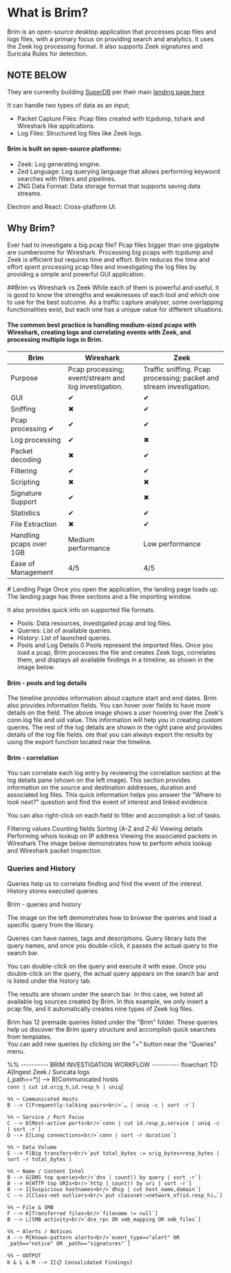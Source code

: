 # What is Brim?

Brim is an open-source desktop application that processes pcap files and logs files, with a primary focus on providing search and analytics. 
It uses the Zeek log processing format. It also supports Zeek signatures and Suricata Rules for detection.

## NOTE BELOW
They are currenlty building [SuperDB](https://superdb.org/) per their main [landing page here](https://www.brimdata.io/)

It can handle two types of data as an input;

- Packet Capture Files: Pcap files created with tcpdump, tshark and Wireshark like applications.
- Log Files: Structured log files like Zeek logs.

#### Brim is built on open-source platforms:

- Zeek: Log generating engine.
- Zed Language: Log querying language that allows performing keywoırd searches with filters and pipelines.
- ZNG Data Format: Data storage format that supports saving data streams.


Electron and React: Cross-platform UI.


## Why Brim?

Ever had to investigate a big pcap file? Pcap files bigger than one gigabyte are cumbersome for Wireshark. Processing big pcaps with tcpdump and Zeek is efficient but requires time and effort. 
Brim reduces the time and effort spent processing pcap files and investigating the log files by providing a simple and powerful GUI application.

##Brim vs Wireshark vs Zeek
While each of them is powerful and useful, it is good to know the strengths and weaknesses of each tool and which one to use for the best outcome. 
As a traffic capture analyser, some overlapping functionalities exist, but each one has a unique value for different situations.

#### The common best practice is handling medium-sized pcaps with Wireshark, creating logs and correlating events with Zeek, and processing multiple logs in Brim.

| Brim | Wireshark | Zeek |
|------|-----------|------|
| Purpose |	Pcap processing; event/stream and log investigation. | Traffic sniffing. Pcap processing; packet and stream investigation. | Pcap processing; event/stream and log investigation. |
| GUI |	✔ | ✔ | ✖ |
| Sniffing | ✖ | ✔ | ✔ |
| Pcap processing	✔ | ✔ | ✔| 
| Log processing	| ✔ | ✖ | ✔ |
| Packet decoding	| ✖ | ✔ | ✔ |
| Filtering	| ✔ | ✔ | ✔ |
| Scripting | ✖ | ✖ | ✔ |
| Signature Support | ✔ | ✖ | ✔ |
| Statistics | ✔ | ✔ | ✔ |
| File Extraction |	✖ | ✔ | ✔ |
| Handling  pcaps over 1GB |	Medium performance | Low performance | Good performance |
| Ease of Management |	4/5 |	4/5 |	3/5 |

﻿# Landing Page
Once you open the application, the landing page loads up. 
The landing page has three sections and a file importing window. 

It also provides quick info on supported file formats.
- Pools: Data resources, investigated pcap and log files.
- Queries: List of available queries.
- History: List of launched queries.
- Pools and Log Details
0 Pools represent the imported files. Once you load a pcap, Brim processes the file and creates Zeek logs, correlates them, and displays all available findings in a timeline, as shown in the image below. 

#### Brim - pools and log details

The timeline provides information about capture start and end dates. Brim also provides information fields. 
You can hover over fields to have more details on the field. The above image shows a user hovering over the Zeek's conn.log file and uid value. 
This information will help you in creating custom queries. The rest of the log details are shown in the right pane and provides details of the log file fields. 
ote that you can always export the results by using the export function located near the timeline.

#### Brim - correlation

You can correlate each log entry by reviewing the correlation section at the log details pane (shown on the left image). 
This section provides information on the source and destination addresses, duration and associated log files.
This quick information helps you answer the "Where to look next?" question and find the event of interest and linked evidence.

You can also right-click on each field to filter and accomplish a list of tasks.

Filtering values
Counting fields
Sorting (A-Z and Z-A)
Viewing details 
Performing whois lookup on IP address
Viewing the associated packets in Wireshark
The image below demonstrates how to perform whois lookup and Wireshark packet inspection.

### Queries and History

Queries help us to correlate finding and find the event of the interest. History stores executed queries.

Brim - queries and history

The image on the left demonstrates how to browse the queries and load a specific query from the library.

Queries can have names, tags and descriptions. Query library lists the query names, and once you double-click, it passes the actual query to the search bar.

You can double-click on the query and execute it with ease.
Once you double-click on the query, the actual query appears on the search bar and is listed under the history tab.

The results are shown under the search bar. In this case, we listed all available log sources created by Brim. 
In this example, we only insert a pcap file, and it automatically creates nine types of Zeek log files. 

Brim has 12 premade queries listed under the "Brim" folder. These queries help us discover the Brim query structure and accomplish quick searches from templates.  
You can add new queries by clicking on the "+" button near the "Queries" menu.


%% ---------- BRIM INVESTIGATION WORKFLOW ----------
flowchart TD
    A[Ingest Zeek / Suricata logs<br/>(_path==*)] --> B[Communicated hosts<br/>`conn | cut id.orig_h,id.resp_h | uniq`]

    %% ─ Communicated Hosts
    B --> C[Frequently-talking pairs<br/>`… | uniq -c | sort -r`]

    %% ─ Service / Port Focus
    C --> D[Most-active ports<br/>`conn | cut id.resp_p,service | uniq -c | sort -r`]
    D --> E[Long connections<br/>`conn | sort -r duration`]

    %% ─ Data Volume
    E --> F[Big transfers<br/>`put total_bytes := orig_bytes+resp_bytes | sort -r total_bytes`]

    %% ─ Name / Content Intel
    B --> G[DNS top queries<br/>`dns | count() by query | sort -r`]
    B --> H[HTTP top URIs<br/>`http | count() by uri | sort -r`]
    B --> I[Suspicious hostnames<br/>`dhcp | cut host_name,domain`]
    C --> J[Class-net outliers<br/>`put classnet:=network_of(id.resp_h)…`]

    %% ─ File & SMB
    F --> K[Transferred files<br/>`filename != null`]
    B --> L[SMB activity<br/>`dce_rpc OR smb_mapping OR smb_files`]

    %% ─ Alerts / Notices
    A --> M[Known-pattern alerts<br/>`event_type=="alert" OR _path=="notice" OR _path=="signatures"`]

    %% ─ OUTPUT
    K & L & M --> Z[📋 Consolidated Findings]
